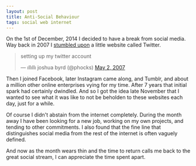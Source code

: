 ```yaml
---
layout: post
title: Anti-Social Behaviour
tags: social web internet
---
```


On the 1st of December, 2014 I decided to have a break from social media. Way back in 2007 I [stumbled upon](http://phocks.stumbleupon.com/) a little website called Twitter.

<blockquote class="twitter-tweet" lang="en"><p>setting up my twitter account</p>&mdash; ıllıllı joshua byrd (@phocks) <a href="https://twitter.com/phocks/status/46733802">May 2, 2007</a></blockquote>
<script async src="//platform.twitter.com/widgets.js" charset="utf-8"></script>

Then I joined Facebook, later Instagram came along, and Tumblr, and about a million other online enterprises vying for my time. After 7 years that initial spark had certainly dwindled. And so I got the idea late November that I wanted to see what it was like to not be beholden to these websites each day, just for a while. 

Of course I didn't abstain from the internet completely. During the month away I have been looking for a new job, working on my own projects, and tending to other commitments. I also found that the fine line that distinguishes social media from the rest of the internet is often vaguely defined. 

And now as the month wears thin and the time to return calls me back to the great social stream, I can appreciate the time spent apart. 